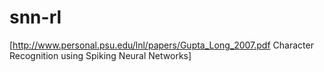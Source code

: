 snn-rl
======


[http://www.personal.psu.edu/lnl/papers/Gupta_Long_2007.pdf Character Recognition using Spiking Neural Networks]
